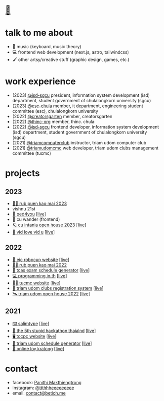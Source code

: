 <!-- [<img src="/src/profile.svg" alt="profile" />](https://github.com/betich/betich/blob/main/src/profile.svg) -->

<!-- <img width="20%" align="left" src="/src/betich.png" alt="profile"> -->

<h1><a href="https://betich.me" target="_blank" title="hi, i'm thee">👋</a></h1>

# talk to me about
- 🎹 music (keyboard, music theory)
- 💻 frontend web development (next.js, astro, tailwindcss)
- 🖌️ other artsy/creative stuff (graphic design, games, etc.)

# work experience
- (2023) [@isd-sgcu](https://github.com/isd-sgcu) president, information system development (isd) department, student government of chulalongkorn university (sgcu)
- (2023) [@esc-chula](https://github.com/esc-chula) member, it department, engineering student committee (esc), chulalongkorn university
- (2022) [@creatorsgarten](https://github.com/creatorsgarten) member, creatorsgarten
- (2022) [@thinc-org](https://github.com/thinc-org) member, thinc. chula
- (2022) [@isd-sgcu](https://github.com/isd-sgcu) frontend developer, information system development (isd) department, student government of chulalongkorn university (sgcu)
- (2021) [@triamcomputerclub](https://github.com/triamcomputerclub) instructor, triam udom computer club
- (2021) [@triamudomcmc](https://github.com/triamudomcmc) web developer, triam udom clubs management committee (tucmc)

# projects

## 2023
- [👩‍🎓 rub puen kao mai 2023](https://github.com/isd-sgcu/rpkm66-frontend)
- vishnu 21st
- [🦆 ped4you](https://github.com/PED4you/ped4you-website) \[[live](https://ped4you.com)\]
- 👞 cu wander (frontend)
- [🪐 cu intania open house 2023](https://github.com/thinc-org/intania-oph) \[[live](https://intania-oph.vercel.app/)\]
- [🌷 vid love vid u](https://github.com/vidlovevidu-chula/vlvu-website) \[[live](https://vidlovevidu.com)\]

## 2022
- [🤖 eic robocup website](https://github.com/robocup-eic/eic-website) \[[live](https://eicrobocup.com)\]
- [👨‍🎓 rub puen kao mai 2022](https://github.com/isd-sgcu/rnkm65-frontend)
- [📕 tcas exam schedule generator](https://github.com/betich/tcas3-schedule-generator) \[[live](https://tcas.betich.me)\]
- [💻 programming.in.th](https://github.com/programming-in-th/programming.in.th) \[[live](https://programming.in.th)\]
- [👩‍💻 tucmc website](https://github.com/triamudomcmc/tucmc-site) \[[live](https://clubs.triamudom.ac.th/)\]
- [📝 triam udom clubs registration system](https://github.com/triamudomcmc/clubreg) \[[live](https://register.clubs.triamudom.ac.th/)\]
- [🛰️ triam udom open house 2022](https://github.com/triamudomcmc/openhouse2022) \[[live](https://openhouse-2022.vercel.app/)\]

## 2021
- [⌨️ salimtype](https://github.com/betich/salimtype) \[[live](https://salim-type.web.app)\]
- [👾 the 5th stupid hackathon thaialnd](https://github.com/StupidHackTH/Stupid-Hackathon-5-Webpage) \[[live](https://stupid.hackathon.in.th/5)\]
- [🖥️ tocpc website](https://github.com/TOCPC/tocpc-site) \[[live](https://tocpc.codes)\]
- [📅 triam udom schedule generator](https://github.com/triamudomcmc/schedule-generator) \[[live](https://schedule.tucm.cc)\]
- [🌿 online loy kratong](https://github.com/triamudomcmc/loy-kratong) \[[live](https://loy-kratong.vercel.app/)\]

# contact

- facebook: [Panithi Makthiengtrong](https://fb.me/panithi.makthiengtrong)
- instagram: [@ttthhheeeeeeeee](https://instagram.com/ttthhheeeeeeeee/)
- email: [contact@betich.me](mailto:contact@betich.me)
